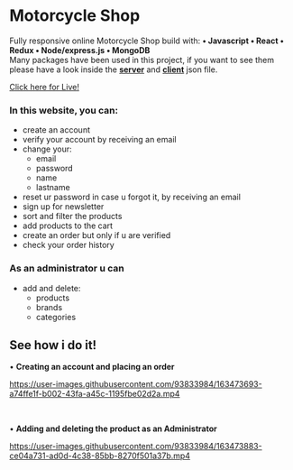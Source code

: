 # Motorcycle Shop

Fully responsive online Motorcycle Shop build with: 
<strong>
• Javascript
• React
• Redux
• Node/express.js
• MongoDB
  </strong>
<br />
Many packages have been used in this project, if you want to see them please have a look inside the <strong><a href="https://github.com/AlfaOrionis/Motorcycle-Shop/blob/main/package.json">server</a></strong> and <strong><a href="https://github.com/AlfaOrionis/Motorcycle-Shop/blob/main/client/package.json">client</a></strong> json file.
<br />

<a href="https://motorcycleshop.herokuapp.com/" >Click here for Live! </a>

### In this website, you can:
- create an account
- verify your account by receiving an email
- change your:
  - email
  - password
  - name
  - lastname
- reset ur password in case u forgot it, by receiving an email
- sign up for newsletter
- sort and filter the products
- add products to the cart
- create an order but only if u are verified
- check your order history
 
### As an administrator u can
- add and delete:
  - products
  - brands
  - categories
 
  
  

## See how i do it!

• <strong>Creating an account and placing an order</strong>
<br />



https://user-images.githubusercontent.com/93833984/163473693-a74ffe1f-b002-43fa-a45c-1195fbe02d2a.mp4

<br />

• <strong>Adding and deleting the product as an Administrator</strong>





https://user-images.githubusercontent.com/93833984/163473883-ce04a731-ad0d-4c38-85bb-8270f501a37b.mp4








